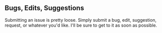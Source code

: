 ## Bugs, Edits, Suggestions

Submitting an issue is pretty loose. Simply submit a bug, edit, suggestion, request, or whatever you'd like. I'll be sure to get to it as soon as possible.

